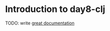 # Introduction to day8-clj

TODO: write [great documentation](http://jacobian.org/writing/what-to-write/)
